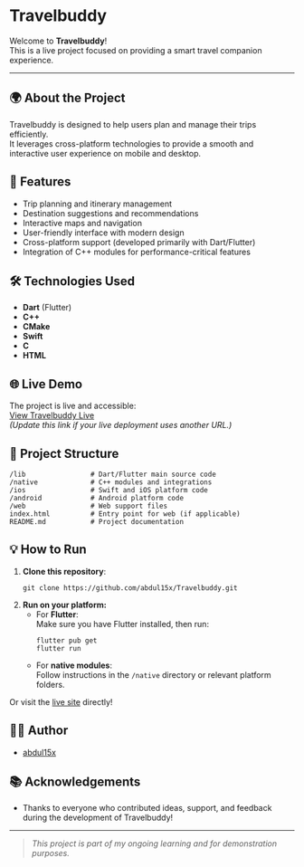 # Travelbuddy

Welcome to **Travelbuddy**!  
This is a live project focused on providing a smart travel companion experience.

---

## 🌍 About the Project

Travelbuddy is designed to help users plan and manage their trips efficiently.  
It leverages cross-platform technologies to provide a smooth and interactive user experience on mobile and desktop.

## 🚀 Features

- Trip planning and itinerary management
- Destination suggestions and recommendations
- Interactive maps and navigation
- User-friendly interface with modern design
- Cross-platform support (developed primarily with Dart/Flutter)
- Integration of C++ modules for performance-critical features

## 🛠️ Technologies Used

- **Dart** (Flutter)
- **C++**
- **CMake**
- **Swift**
- **C**
- **HTML**

## 🌐 Live Demo

The project is live and accessible:  
[View Travelbuddy Live](https://abdul15x.github.io/Travelbuddy/)  
*(Update this link if your live deployment uses another URL.)*

## 📁 Project Structure

```
/lib                # Dart/Flutter main source code
/native             # C++ modules and integrations
/ios                # Swift and iOS platform code
/android            # Android platform code
/web                # Web support files
index.html          # Entry point for web (if applicable)
README.md           # Project documentation
```

## 💡 How to Run

1. **Clone this repository**:
   ```
   git clone https://github.com/abdul15x/Travelbuddy.git
   ```
2. **Run on your platform:**
   - For **Flutter**:  
     Make sure you have Flutter installed, then run:
     ```
     flutter pub get
     flutter run
     ```
   - For **native modules**:  
     Follow instructions in the `/native` directory or relevant platform folders.

Or visit the [live site](https://abdul15x.github.io/Travelbuddy/) directly!

## 👨‍💻 Author

- [abdul15x](https://github.com/abdul15x)

## 📚 Acknowledgements

- Thanks to everyone who contributed ideas, support, and feedback during the development of Travelbuddy!

---

> *This project is part of my ongoing learning and for demonstration purposes.*
